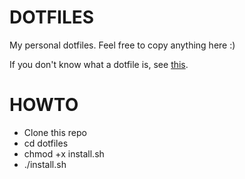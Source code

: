 # DOTFILES

My personal dotfiles. Feel free to copy anything here :)

If you don't know what a dotfile is, see [this](http://dotfiles.github.io/).

# HOWTO

* Clone this repo
* cd dotfiles
* chmod +x install.sh
* ./install.sh
